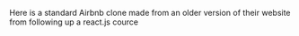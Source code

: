 Here is a standard Airbnb clone made from an older version of their website from following up a react.js cource

